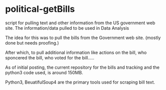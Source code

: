 # political-getBills
script for pulling text and other information from the US government web site.  The information/data pulled to be used in Data Analysis

The idea for this was to pull the bills from the Government web site.  (mostly done but needs proofing.)  

After which, to pull additional information like actions on the bill, who sponcered the bill, who voted for the bill.....

As of initial posting, the current repository for the bills and tracking and the python3 code used, is around 150MB.

Python3, BeuatifulSoup4 are the primary tools used for scraping bill text.
